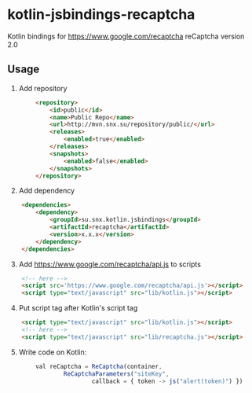 # kotlin-jsbindings-recaptcha
Kotlin bindings for https://www.google.com/recaptcha
reCaptcha version 2.0
## Usage
1) Add repository
```html
        <repository>
            <id>public</id>
            <name>Public Repo</name>
            <url>http://mvn.snx.su/repository/public/</url>
            <releases>
                <enabled>true</enabled>
            </releases>
            <snapshots>
                <enabled>false</enabled>
            </snapshots>
        </repository>
```     
2) Add dependency
```html
    <dependencies>
        <dependency>
            <groupId>su.snx.kotlin.jsbindings</groupId>
            <artifactId>recaptcha</artifactId>
            <version>x.x.x</version>
        </dependency>
    </dependencies>
```

3) Add https://www.google.com/recaptcha/api.js to scripts
```html
    <!-- here -->
    <script src='https://www.google.com/recaptcha/api.js'></script>
    <script type="text/javascript" src="lib/kotlin.js"></script>

```
4) Put script tag after Kotlin's script tag
```html
    <script type="text/javascript" src="lib/kotlin.js"></script>
    <!-- here -->
    <script type="text/javascript" src="lib/recaptcha.js"></script>
```
5) Write code on Kotlin:
```javascript
        val reCaptcha = ReCaptcha(container,
                ReCaptchaParameters("siteKey",
                        callback = { token -> js("alert(token)") }) 
```
